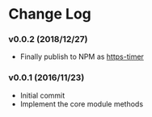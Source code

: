 Change Log
==========

### v0.0.2 (2018/12/27)

- Finally publish to NPM as [https-timer](https://www.npmjs.com/package/https-timer)

### v0.0.1 (2016/11/23)

- Initial commit
- Implement the core module methods
